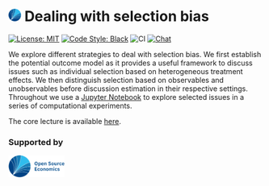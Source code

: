 # <img src="https://raw.githubusercontent.com/OpenSourceEconomics/ose-corporate-design/master/logos/OSE_logo_no_type_RGB.svg" width="25px"/> Dealing with selection bias


[![License: MIT](https://img.shields.io/badge/License-MIT-yellow.svg)](https://opensource.org/licenses/MIT) [![Code Style: Black](https://img.shields.io/badge/code%20style-black-000000.svg)](https://github.com/psf/black) ![CI](https://github.com/peisenha/TUM-teaching-sample/workflows/CI/badge.svg) [![Chat](https://img.shields.io/badge/zulip-join_chat-brightgreen.svg)](https://chat.zulip.org)


We explore different strategies to deal with selection bias. We first establish the potential outcome model as it provides a useful framework to discuss issues such as individual selection based on heterogeneous treatment effects. We then distinguish selection based on observables and unobservables before discussion estimation in their respective settings. Throughout we use a [Jupyter Notebook](https://jupyter.readthedocs.io/en/latest) to explore selected issues in a series of computational experiments.

The core lecture is available [here](lecture.ipynb).


### Supported by

<img src="https://raw.githubusercontent.com/OpenSourceEconomics/ose-corporate-design/master/logos/OSE_logo_RGB.svg" width="22%"/>
